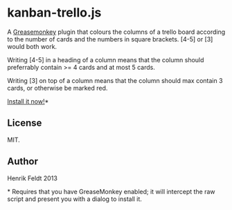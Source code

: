 kanban-trello.js
================

A [Greasemonkey](https://addons.mozilla.org/en-US/firefox/addon/greasemonkey/) plugin that colours the columns of a trello board according to
the number of cards and the numbers in square brackets. [4-5] or [3] would both work.

Writing [4-5] in a heading of a column means that the column should preferrably
contain >= 4 cards and at most 5 cards.

Writing [3] on top of a column means that the column should max contain 3 cards, or
otherwise be marked red.

[Install it now!](https://github.com/haf/kanban-trello.js/raw/master/kanban-trello.user.js)*

## License

MIT.

## Author

Henrik Feldt 2013


\* Requires that you have GreaseMonkey enabled; it will intercept the raw script and present you with a dialog to install it.
